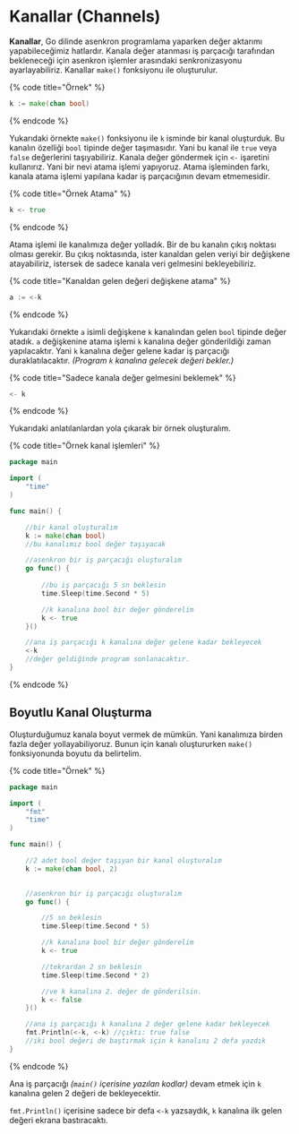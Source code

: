 # Kanallar \(Channels\)

**Kanallar**, Go dilinde asenkron programlama yaparken değer aktarımı yapabileceğimiz hatlardır. Kanala değer atanması iş parçacığı tarafından bekleneceği için asenkron işlemler arasındaki senkronizasyonu ayarlayabiliriz. Kanallar `make()` fonksiyonu ile oluşturulur.

{% code title="Örnek" %}
```go
k := make(chan bool)
```
{% endcode %}

Yukarıdaki örnekte `make()` fonksiyonu ile `k` isminde bir kanal oluşturduk. Bu kanalın özelliği `bool` tipinde değer taşımasıdır. Yani bu kanal ile `true` veya `false` değerlerini taşıyabiliriz. Kanala değer göndermek için `<-` işaretini kullanırız. Yani bir nevi atama işlemi yapıyoruz. Atama işleminden farkı, kanala atama işlemi yapılana kadar iş parçacığının devam etmemesidir.

{% code title="Örnek Atama" %}
```go
k <- true
```
{% endcode %}

Atama işlemi ile kanalımıza değer yolladık. Bir de bu kanalın çıkış noktası olması gerekir. Bu çıkış noktasında, ister kanaldan gelen veriyi bir değişkene atayabiliriz, istersek de sadece kanala veri gelmesini bekleyebiliriz.

{% code title="Kanaldan gelen değeri değişkene atama" %}
```go
a := <-k
```
{% endcode %}

Yukarıdaki örnekte `a` isimli değişkene `k` kanalından gelen `bool` tipinde değer atadık. `a` değişkenine atama işlemi `k` kanalına değer gönderildiği zaman yapılacaktır. Yani `k` kanalına değer gelene kadar iş parçacığı duraklatılacaktır. _\(Program `k` kanalına gelecek değeri bekler.\)_

{% code title="Sadece kanala değer gelmesini beklemek" %}
```go
<- k
```
{% endcode %}

Yukarıdaki anlatılanlardan yola çıkarak bir örnek oluşturalım.

{% code title="Örnek kanal işlemleri" %}
```go
package main

import (
	"time"
)

func main() {

	//bir kanal oluşturalım
	k := make(chan bool)
	//bu kanalımız bool değer taşıyacak

	//asenkron bir iş parçacığı oluşturalım
	go func() {
		
		//bu iş parçacığı 5 sn beklesin
		time.Sleep(time.Second * 5)

		//k kanalına bool bir değer gönderelim
		k <- true
	}()

	//ana iş parçacığı k kanalına değer gelene kadar bekleyecek
	<-k
	//değer geldiğinde program sonlanacaktır.
}
```
{% endcode %}

## Boyutlu Kanal Oluşturma

Oluşturduğumuz kanala boyut vermek de mümkün. Yani kanalımıza birden fazla değer yollayabiliyoruz. Bunun için kanalı oluştururken `make()` fonksiyonunda boyutu da belirtelim.

{% code title="Örnek" %}
```go
package main

import (
	"fmt"
	"time"
)

func main() {

	//2 adet bool değer taşıyan bir kanal oluşturalım
	k := make(chan bool, 2)
	

	//asenkron bir iş parçacığı oluşturalım
	go func() {

		//5 sn beklesin
		time.Sleep(time.Second * 5)

		//k kanalına bool bir değer gönderelim
		k <- true

		//tekrardan 2 sn beklesin
		time.Sleep(time.Second * 2)

		//ve k kanalına 2. değer de gönderilsin.
		k <- false
	}()

	//ana iş parçacığı k kanalına 2 değer gelene kadar bekleyecek
	fmt.Println(<-k, <-k) //çıktı: true false
	//iki bool değeri de baştırmak için k kanalını 2 defa yazdık
}
```
{% endcode %}

Ana iş parçacığı _\(`main()` içerisine yazılan kodlar\)_ devam etmek için `k` kanalına gelen 2 değeri de bekleyecektir.

`fmt.Println()` içerisine sadece bir defa `<-k` yazsaydık, `k` kanalına ilk gelen değeri ekrana bastıracaktı.

